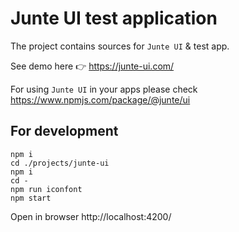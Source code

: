 # Junte UI test application

The project contains sources for `Junte UI` & test app.

See demo here 👉 https://junte-ui.com/

For using `Junte UI` in your apps please check https://www.npmjs.com/package/@junte/ui

## For development

```
npm i
cd ./projects/junte-ui
npm i
cd -
npm run iconfont
npm start
```

Open in browser http://localhost:4200/
